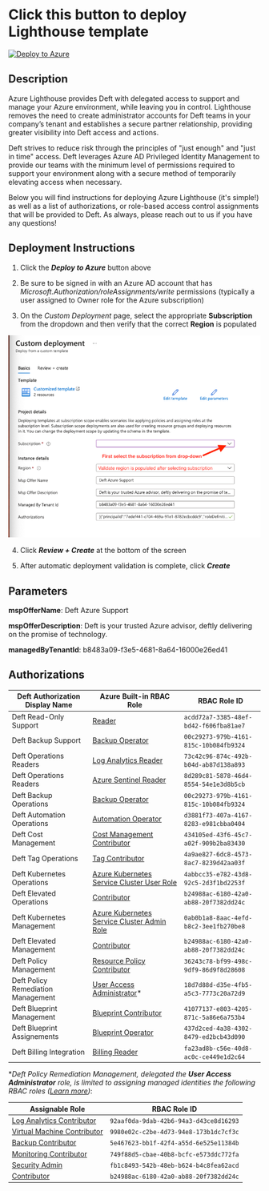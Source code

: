 # Click this button to deploy Lighthouse template
[![Deploy to Azure](https://aka.ms/deploytoazurebutton)](https://portal.azure.com/#create/Microsoft.Template/uri/https%3A%2F%2Fraw.githubusercontent.com%2FServerCentral%2Faz-lighthouse%2Fmain%2Fdeploy.json)

## Description
Azure Lighthouse provides Deft with delegated access to support and manage your Azure environment, while leaving you in control. Lighthouse removes the need to create administrator accounts for Deft teams in your company’s tenant and establishes a secure partner relationship, providing greater visibility into Deft access and actions.

Deft strives to reduce risk through the principles of "just enough" and "just in time" access. Deft leverages Azure AD Privileged Identity Management to provide our teams with the minimum level of permissions required to support your environment along with a secure method of temporarily elevating access when necessary.

Below you will find instructions for deploying Azure Lighthouse (it's simple!) as well as a list of authorizations, or role-based access control assignments that will be provided to Deft. As always, please reach out to us if you have any questions!

## Deployment Instructions
1. Click the _**Deploy to Azure**_ button above

2. Be sure to be signed in with an Azure AD account that has _Microsoft.Authorization/roleAssignments/write_ permissions (typically a user assigned to Owner role for the Azure subscription)

3. On the _Custom Deployment_ page, select the appropriate **Subscription** from the dropdown and then verify that the correct **Region** is populated

![Azure Lighthouse "Custom Deployment" screenshot](media/azure-lighthouse-custom-deployment-screenshot.png)

4. Click _**Review + Create**_ at the bottom of the screen

5. After automatic deployment validation is complete, click _**Create**_

## Parameters
**mspOfferName**: Deft Azure Support

**mspOfferDescription**: Deft is your trusted Azure advisor, deftly delivering on the promise of technology.

**managedByTenantId**: b8483a09-f3e5-4681-8a64-16000e26ed41


## Authorizations
Deft Authorization Display Name | Azure Built-in RBAC Role | RBAC Role ID
--- | --- | ---
Deft Read-Only Support | [Reader] | `acdd72a7-3385-48ef-bd42-f606fba81ae7`
Deft Backup Support | [Backup Operator] | `00c29273-979b-4161-815c-10b084fb9324`
Deft Operations Readers | [Log Analytics Reader] | `73c42c96-874c-492b-b04d-ab87d138a893`
Deft Operations Readers | [Azure Sentinel Reader] | `8d289c81-5878-46d4-8554-54e1e3d8b5cb`
Deft Backup Operations | [Backup Operator] | `00c29273-979b-4161-815c-10b084fb9324`
Deft Automation Operations | [Automation Operator] | `d3881f73-407a-4167-8283-e981cbba0404`
Deft Cost Management | [Cost Management Contributor] | `434105ed-43f6-45c7-a02f-909b2ba83430`
Deft Tag Operations | [Tag Contributor] | `4a9ae827-6dc8-4573-8ac7-8239d42aa03f`
Deft Kubernetes Operations | [Azure Kubernetes Service Cluster User Role] | `4abbcc35-e782-43d8-92c5-2d3f1bd2253f`
Deft Elevated Operations | [Contributor] | `b24988ac-6180-42a0-ab88-20f7382dd24c`
Deft Kubernetes Management | [Azure Kubernetes Service Cluster Admin Role] | `0ab0b1a8-8aac-4efd-b8c2-3ee1fb270be8`
Deft Elevated Management | [Contributor] | `b24988ac-6180-42a0-ab88-20f7382dd24c`
Deft Policy Management | [Resource Policy Contributor] | `36243c78-bf99-498c-9df9-86d9f8d28608`
Deft Policy Remediation Management | [User Access Administrator]* | `18d7d88d-d35e-4fb5-a5c3-7773c20a72d9`
Deft Blueprint Management | [Blueprint Contributor] | `41077137-e803-4205-871c-5a86e6a753b4`
Deft Blueprint Assignements | [Blueprint Operator] | `437d2ced-4a38-4302-8479-ed2bcb43d090`
Deft Billing Integration | [Billing Reader] | `fa23ad8b-c56e-40d8-ac0c-ce449e1d2c64`


*_Deft Policy Remediation Management, delegated the **User Access Administrator** role, is limited to assigning managed identities the following RBAC roles ([Learn more][1])_:

Assignable Role | RBAC Role ID
--- | ---
[Log Analytics Contributor] | `92aaf0da-9dab-42b6-94a3-d43ce8d16293`
[Virtual Machine Contributor] | `9980e02c-c2be-4d73-94e8-173b1dc7cf3c`
[Backup Contributor] | `5e467623-bb1f-42f4-a55d-6e525e11384b`
[Monitoring Contributor] | `749f88d5-cbae-40b8-bcfc-e573ddc772fa`
[Security Admin] | `fb1c8493-542b-48eb-b624-b4c8fea62acd`
[Contributor] | `b24988ac-6180-42a0-ab88-20f7382dd24c`

<!-- Hyperlinks -->
[Reader]: https://docs.microsoft.com/en-us/azure/role-based-access-control/built-in-roles#reader
[Backup Operator]: https://docs.microsoft.com/en-us/azure/role-based-access-control/built-in-roles#backup-operator
[Log Analytics Reader]: https://docs.microsoft.com/en-us/azure/role-based-access-control/built-in-roles#log-analytics-reader
[Azure Sentinel Reader]: https://docs.microsoft.com/en-us/azure/role-based-access-control/built-in-roles#azure-sentinel-reader
[Automation Operator]: https://docs.microsoft.com/en-us/azure/role-based-access-control/built-in-roles#automation-operator
[Cost Management Contributor]: https://docs.microsoft.com/en-us/azure/role-based-access-control/built-in-roles#cost-management-contributor
[Tag Contributor]: https://docs.microsoft.com/en-us/azure/role-based-access-control/built-in-roles#tag-contributor
[Azure Kubernetes Service Cluster User Role]: https://docs.microsoft.com/en-us/azure/role-based-access-control/built-in-roles#azure-kubernetes-service-cluster-user-role
[Contributor]: https://docs.microsoft.com/en-us/azure/role-based-access-control/built-in-roles#contributor
[Azure Kubernetes Service Cluster Admin Role]: https://docs.microsoft.com/en-us/azure/role-based-access-control/built-in-roles#azure-kubernetes-service-cluster-admin-role
[Resource Policy Contributor]: https://docs.microsoft.com/en-us/azure/role-based-access-control/built-in-roles#resource-policy-contributor
[User Access Administrator]: https://docs.microsoft.com/en-us/azure/role-based-access-control/built-in-roles#user-access-administrator
[Blueprint Contributor]: https://docs.microsoft.com/en-us/azure/role-based-access-control/built-in-roles#blueprint-contributor
[Blueprint Operator]: https://docs.microsoft.com/en-us/azure/role-based-access-control/built-in-roles#blueprint-operator
[Log Analytics Contributor]: https://docs.microsoft.com/en-us/azure/role-based-access-control/built-in-roles#log-analytics-contributor
[Virtual Machine Contributor]: https://docs.microsoft.com/en-us/azure/role-based-access-control/built-in-roles#virtual-machine-contributor
[Backup Contributor]: https://docs.microsoft.com/en-us/azure/role-based-access-control/built-in-roles#backup-contributor
[Monitoring Contributor]: https://docs.microsoft.com/en-us/azure/role-based-access-control/built-in-roles#monitoring-contributor
[Security Admin]: https://docs.microsoft.com/en-us/azure/role-based-access-control/built-in-roles#security-admin
[Billing Reader]: https://docs.microsoft.com/en-us/azure/role-based-access-control/built-in-roles#billing-reader

[1]: https://docs.microsoft.com/en-us/azure/lighthouse/how-to/deploy-policy-remediation#create-a-user-who-can-assign-roles-to-a-managed-identity-in-the-customer-tenant
